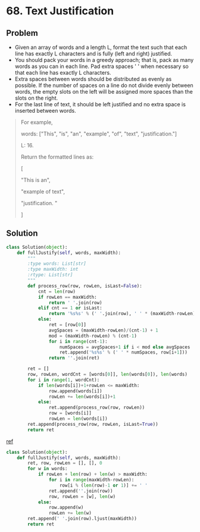 # 68. Text Justification

## Problem
- Given an array of words and a length L, format the text such that each line has exactly L characters and is fully (left and right) justified.
- You should pack your words in a greedy approach; that is, pack as many words as you can in each line. Pad extra spaces ' ' when necessary so that each line has exactly L characters.
- Extra spaces between words should be distributed as evenly as possible. If the number of spaces on a line do not divide evenly between words, the empty slots on the left will be assigned more spaces than the slots on the right.
- For the last line of text, it should be left justified and no extra space is inserted between words.

> For example,
> 
> words: ["This", "is", "an", "example", "of", "text", "justification."]
> 
> L: 16.
> 
> Return the formatted lines as:
> 
> [
> 
>    "This    is    an",
>    
>    "example  of text",
>    
>    "justification.  "
>    
> ]

## Solution
```python
class Solution(object):
    def fullJustify(self, words, maxWidth):
        """
        :type words: List[str]
        :type maxWidth: int
        :rtype: List[str]
        """
        def process_row(row, rowLen, isLast=False):
            cnt = len(row)
            if rowLen == maxWidth:
                return ' '.join(row)
            elif cnt == 1 or isLast:
                return '%s%s' % (' '.join(row), ' ' * (maxWidth-rowLen))
            else:
                ret = [row[0]]
                avgSpaces = (maxWidth-rowLen)/(cnt-1) + 1
                mod = (maxWidth-rowLen) % (cnt-1)
                for i in range(cnt-1):
                    numSpaces = avgSpaces+1 if i < mod else avgSpaces
                    ret.append('%s%s' % (' ' * numSpaces, row[i+1]))
                return ''.join(ret)

        ret = []
        row, rowLen, wordCnt = [words[0]], len(words[0]), len(words)
        for i in range(1, wordCnt):
            if len(words[i])+1+rowLen <= maxWidth:
                row.append(words[i])
                rowLen += len(words[i])+1
            else:
                ret.append(process_row(row, rowLen))
                row = [words[i]]
                rowLen = len(words[i])
        ret.append(process_row(row, rowLen, isLast=True))
        return ret
```

[ref](https://discuss.leetcode.com/topic/25970/concise-python-solution-10-lines)
```python
class Solution(object):
    def fullJustify(self, words, maxWidth):
        ret, row, rowLen = [], [], 0
        for w in words:
            if rowLen + len(row) + len(w) > maxWidth:
                for i in range(maxWidth-rowLen):
                    row[i % (len(row)-1 or 1)] += ' '
                ret.append(''.join(row))
                row, rowLen = [w], len(w)
            else:
                row.append(w)
                rowLen += len(w)
        ret.append(' '.join(row).ljust(maxWidth))
        return ret
```

